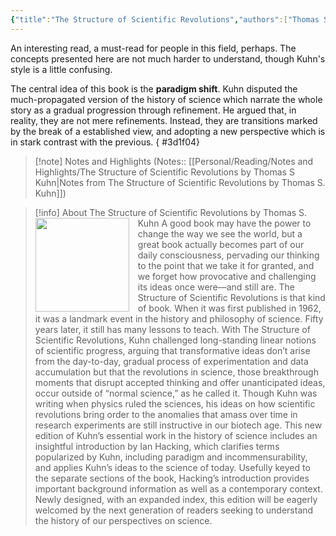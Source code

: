 ```yaml
---
{"title":"The Structure of Scientific Revolutions","authors":["Thomas S. Kuhn"],"publisher":"University of Chicago Press","publish":"2012-04-30","pages":263,"isbn10":"0226458113","isbn13":"9780226458113","rating":3,"reviewed":false,"cover":"https://books.google.com/books/content?id=0q_0swEACAAJ&printsec=frontcover&img=1&zoom=1&source=gbs_api","read_count":"1","tags":["book","Science","history"],"created":"2022-12-30T18:22:02+06:00","updated":"2024-06-24T10:49:51+06:00","log":[{"status":"Read","timestamp":"2023-03-27T15:27:22+06:00"},{"status":"In Progress","timestamp":"2023-01-26T14:17:00+06:00"},{"status":"To Read","timestamp":"2022-12-30T18:22:02+06:00"}],"status":"Read","dg-publish":true,"dg-note-icon":1,"dg-path":"Reading/Books/Read/The Structure of Scientific Revolutions by Thomas S. Kuhn.md","permalink":"/reading/books/read/the-structure-of-scientific-revolutions-by-thomas-s-kuhn/","dgPassFrontmatter":true,"noteIcon":1}
---
```


An interesting read, a must-read for people in this field, perhaps. The concepts presented here are not much harder to understand, though Kuhn's style is a little confusing.

The central idea of this book is the **paradigm shift**. Kuhn disputed the much-propagated version of the history of science which narrate the whole story as a gradual progression through refinement. He argued that, in reality, they are not mere refinements. Instead, they are transitions marked by the break of a established view, and adopting a new perspective which is in stark contrast with the previous.
{ #3d1f04}


> [!note] Notes and Highlights
> (Notes:: [[Personal/Reading/Notes and Highlights/The Structure of Scientific Revolutions by Thomas S Kuhn\|Notes from The Structure of Scientific Revolutions by Thomas S. Kuhn]])

> [!info] About The Structure of Scientific Revolutions by Thomas S. Kuhn
><img src="https://books.google.com/books/content?id=0q_0swEACAAJ&printsec=frontcover&img=1&zoom=1&source=gbs_api" style="float: left; margin-right: 1em; width: 150px; height: auto;" />A good book may have the power to change the way we see the world, but a great book actually becomes part of our daily consciousness, pervading our thinking to the point that we take it for granted, and we forget how provocative and challenging its ideas once were—and still are. The Structure of Scientific Revolutions is that kind of book. When it was first published in 1962, it was a landmark event in the history and philosophy of science. Fifty years later, it still has many lessons to teach. With The Structure of Scientific Revolutions, Kuhn challenged long-standing linear notions of scientific progress, arguing that transformative ideas don’t arise from the day-to-day, gradual process of experimentation and data accumulation but that the revolutions in science, those breakthrough moments that disrupt accepted thinking and offer unanticipated ideas, occur outside of “normal science,” as he called it. Though Kuhn was writing when physics ruled the sciences, his ideas on how scientific revolutions bring order to the anomalies that amass over time in research experiments are still instructive in our biotech age. This new edition of Kuhn’s essential work in the history of science includes an insightful introduction by Ian Hacking, which clarifies terms popularized by Kuhn, including paradigm and incommensurability, and applies Kuhn’s ideas to the science of today. Usefully keyed to the separate sections of the book, Hacking’s introduction provides important background information as well as a contemporary context. Newly designed, with an expanded index, this edition will be eagerly welcomed by the next generation of readers seeking to understand the history of our perspectives on science.